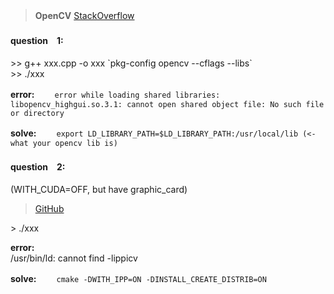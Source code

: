 

>**OpenCV**
>[StackOverflow](http://stackoverflow.com/questions/12335848/opencv-program-compile-error-libopencv-core-so-2-4-cannot-open-shared-object-f)　　　　

#### question　1:  

\>> g++ xxx.cpp -o xxx \`pkg-config opencv --cflags --libs\`  
\>> ./xxx  

**error:**　　
`error while loading shared libraries: libopencv_highgui.so.3.1: cannot open shared object file: No such file or directory`

**solve:**　　
`export LD_LIBRARY_PATH=$LD_LIBRARY_PATH:/usr/local/lib (<- what your opencv lib is)`


#### question　2:  
(WITH_CUDA=OFF, but have graphic_card)  
>[GitHub](https://github.com/opencv/opencv/issues/5852)  
  
\> ./xxx

**error:**  
/usr/bin/ld: cannot find -lippicv

**solve:**　　
`cmake -DWITH_IPP=ON -DINSTALL_CREATE_DISTRIB=ON`
